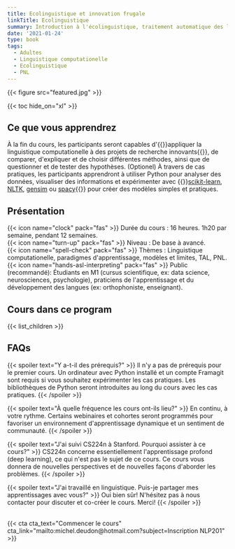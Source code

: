```yaml
---
title: Ecolinguistique et innovation frugale
linkTitle: Ecolinguistique
summary: Introduction à l'écolinguistique, traitement automatique des langues et programmation neuro linguistique, en licence/master MIASHS ou en reconversion.
date: '2021-01-24'
type: book
tags:
  - Adultes
  - Linguistique computationelle
  - Ecolinguistique
  - PNL
---
```


{{< figure src="featured.jpg" >}}

{{< toc hide_on="xl" >}}

## Ce que vous apprendrez

À la fin du cours, les participants seront capables d'{{<hl>}}appliquer la linguistique computationelle à des projets de recherche innovants{{</hl>}}, de comparer, d'expliquer et de choisir différentes méthodes, ainsi que de questionner et de tester des hypothèses. (Optionel) À travers de cas pratiques, les participants apprendront à utiliser Python pour analyser des données, visualiser des informations et expérimenter avec {{<hl>}}[scikit-learn](https://scikit-learn.org/stable/ ), [NLTK](https://www.nltk.org/), [gensim](https://radimrehurek.com/gensim/index.html) ou [spacy](https://spacy.io/){{</hl>}} pour créer des modèles simples et pratiques.

## Présentation

{{< icon name="clock" pack="fas" >}} Durée du cours : 16 heures. 1h20 par semaine, pendant 12 semaines. <br>
{{< icon name="turn-up" pack="fas" >}} Niveau : De base à avancé. <br>
{{< icon name="spell-check" pack="fas" >}} Thèmes : Linguistique computationelle, paradigmes d'apprentissage, modèles et limites, TAL, PNL. <br>
{{< icon name="hands-asl-interpreting" pack="fas" >}} Public (recommandé): Étudiants en M1 (cursus scientifique, ex: data science, neurosciences, psychologie), praticiens de l'apprentissage et du développement des langues (ex: orthophoniste, enseignant).

## Cours dans ce program

{{< list_children >}}

## FAQs

{{< spoiler text="Y a-t-il des prérequis?" >}}
Il n'y a pas de prérequis pour le premier cours. Un ordinateur avec Python installé et un compte Framagit sont requis si vous souhaitez expérimenter les cas pratiques. Les bibliothèques de Python seront introduites au long du cours avec les cas pratiques.
{{< /spoiler >}}

{{< spoiler text="À quelle fréquence les cours ont-ils lieu?" >}}
En continu, à votre rythme. Certains webinaires et cohortes seront programmés pour favoriser un environnement d'apprentissage dynamique et un sentiment de communauté.
{{< /spoiler >}}

{{< spoiler text="J'ai suivi CS224n à Stanford. Pourquoi assister à ce cours?" >}}
CS224n concerne essentiellement l'apprentissage profond (deep learning), ce qui n'est pas le sujet de ce cours. Ce cours vous donnera de nouvelles perspectives et de nouvelles façons d'aborder les problèmes.
{{< /spoiler >}}

{{< spoiler text="J'ai travaillé en linguistique. Puis-je partager mes apprentissages avec vous?" >}}
Oui bien sûr! N'hésitez pas à nous contacter pour discuter et co-créer le cours. Merci!
{{< /spoiler >}}

<br>
{{< cta cta_text="Commencer le cours" cta_link="mailto:michel.deudon@hotmail.com?subject=Inscription NLP201" >}}
